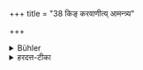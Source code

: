 +++
title = "38 किङ् करवाणीत्य् आमन्त्र्य"

+++

<details><summary>Bühler</summary>

38. (He shall rise) addressing him (with these words), 'What shall I do?'
</details>

<details><summary>हरदत्त-टीका</summary>

## सूत्रम्
किं करवाणीत्यामन्त्र्य ॥ ३७॥  
### टिप्पनी
आचम्य किं करवाणीति गुरुमामन्त्र्य ॥ ३७॥  

इस्यापस्तम्बधर्मसूत्रे प्रथमप्रश्ने षष्ठी कण्डिका ॥
</details>
